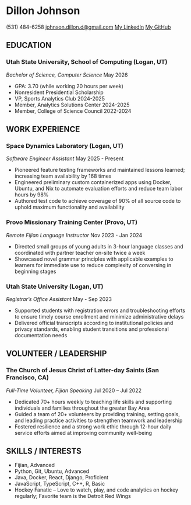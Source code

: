 # **Dillon Johnson**

(531) 484-6258 <johnson.dillon.d@gmail.com> [My LinkedIn](https://www.linkedin.com/in/johnsondillond) [My GitHub](https://github.com/johnsondillond)

## **EDUCATION**

### **Utah State University, School of Computing** (**Logan, UT**)

*Bachelor of Science, Computer Science* May 2026

- GPA: 3.70 (while working 20 hours per week)
- Nonresident Presidential Scholarship
- VP, Sports Analytics Club 2024-2025
- Member, Analytics Solutions Center 2024-2025
- Member, College of Science Council 2022-2024

## **WORK EXPERIENCE**

### **Space Dynamics** **Laboratory** (**Logan, UT**)

*Software Engineer Assistant* May 2025 - Present

- Pioneered feature testing frameworks and maintained lessons learned; increasing team availability by 168 times
- Engineered preliminary custom containerized apps using Docker, Ubuntu, and Nix to automate evaluation efforts and reduce team labor hours by 98%
- Authored test code to achieve coverage of 90% of all source code to uphold maximum functionality and availability

### **Provo Missionary Training Center** (**Provo, UT**)

*Remote Fijian Language Instructor* Nov 2023 - Jan 2024

- Directed small groups of young adults in 3-hour language classes and coordinated with partner teacher on-site twice a week
- Showcased novel grammar principles with applicable examples to learners for immediate use to reduce complexity of conversing in beginning stages

### **Utah State University** (**Logan, UT**)

*Registrar’s Office Assistant* May - Sep 2023

- Supported students with registration errors and troubleshooting efforts to ensure timely course enrollment and minimize administrative delays
- Delivered official transcripts according to institutional policies and privacy standards, enabling student transitions and professional documentation needs

## **VOLUNTEER / LEADERSHIP**

### **The Church of Jesus Christ of Latter-day Saints** (**San Francisco, CA**)

*Full-Time Volunteer, Fijian Speaking* Jul 2020 – Jul 2022

- Dedicated 70+ hours weekly to teaching life skills and supporting individuals and families throughout the greater Bay Area
- Guided a team of 20+ volunteers by providing training, setting goals, and leading practice activities to strengthen teamwork and leadership
- Fostered resilience and a strong work ethic through 12-hour daily service efforts aimed at improving community well-being

## **SKILLS / INTERESTS**

- Fijian, Advanced
- Python, Git, Ubuntu, Advanced
- Java, Docker, React, Django, Proficient
- JavaScript, TypeScript, C++, R, Basic
- Hockey Fanatic – Love to watch, play, and code analytics on hockey regularly; Favorite team is the Detroit Red Wings